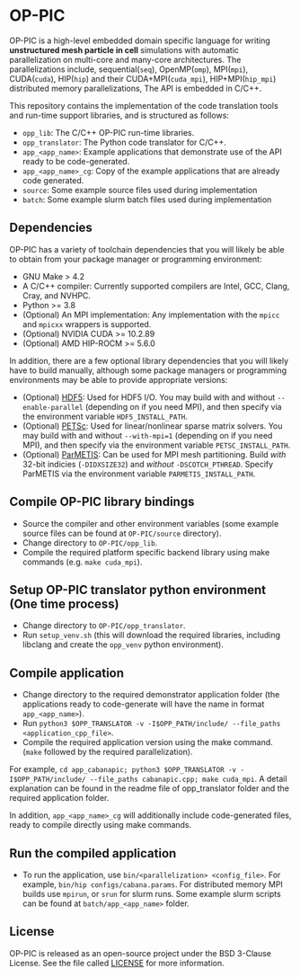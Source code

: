 # OP-PIC
OP-PIC is a high-level embedded domain specific language for writing **unstructured mesh particle in cell** simulations with automatic parallelization on multi-core and many-core architectures. The parallelizations include, sequential(`seq`), OpenMP(`omp`), MPI(`mpi`), CUDA(`cuda`), HIP(`hip`) and their CUDA+MPI(`cuda_mpi`), HIP+MPI(`hip_mpi`) distributed memory parallelizations, The API is embedded in C/C++.

This repository contains the implementation of the code translation tools and run-time support libraries, and is structured as follows:
 * `opp_lib`: The C/C++ OP-PIC run-time libraries.
 * `opp_translator`: The Python code translator for C/C++.
 * `app_<app_name>`: Example applications that demonstrate use of the API ready to be code-generated.
 * `app_<app_name>_cg`: Copy of the example applications that are already code generated. 
 * `source`: Some example source files used during implementation
 * `batch`: Some example slurm batch files used during implementation

## Dependencies
OP-PIC has a variety of toolchain dependencies that you will likely be able to obtain from your package manager or programming environment:
 * GNU Make > 4.2
 * A C/C++ compiler: Currently supported compilers are Intel, GCC, Clang, Cray, and NVHPC.
 * Python >= 3.8
 * (Optional) An MPI implementation: Any implementation with the `mpicc` and `mpicxx` wrappers is supported.
 * (Optional) NVIDIA CUDA >= 10.2.89
 * (Optional) AMD HIP-ROCM >= 5.6.0

In addition, there are a few optional library dependencies that you will likely have to build manually, although some package managers or programming environments may be able to provide appropriate versions:
 * (Optional) [HDF5](https://www.hdfgroup.org/solutions/hdf5/): Used for HDF5 I/O. You may build with and without `--enable-parallel` (depending on if you need MPI), and then specify via the environment variable `HDF5_INSTALL_PATH`.
* (Optional) [PETSc](https://petsc.org/release/install/download/): Used for linear/nonlinear sparse matrix solvers. You may build with and without `--with-mpi=1` (depending on if you need MPI), and then specify via the environment variable `PETSC_INSTALL_PATH`.
 * (Optional) [ParMETIS](http://glaros.dtc.umn.edu/gkhome/metis/parmetis/overview): Can be used for MPI mesh partitioning. Build *with* 32-bit indicies (`-DIDXSIZE32`) and *without* `-DSCOTCH_PTHREAD`. Specify ParMETIS via the environment variable `PARMETIS_INSTALL_PATH`.

## Compile OP-PIC library bindings
 * Source the compiler and other environment variables (some example source files can be found at `OP-PIC/source` directory).
 * Change directory to `OP-PIC/opp_lib`.
 * Compile the required platform specific backend library using make commands (e.g. `make cuda_mpi`).

## Setup OP-PIC translator python environment (One time process)
 * Change directory to `OP-PIC/opp_translator`.
 * Run `setup_venv.sh` (this will download the required libraries, including libclang and create the `opp_venv` python environment).

## Compile application
 * Change directory to the required demonstrator application folder (the applications ready to code-generate will have the name in  format `app_<app_name>`).
 * Run `python3 $OPP_TRANSLATOR -v -I$OPP_PATH/include/ --file_paths <application_cpp_file>`. 
 * Compile the required application version using the make command. (`make` followed by the required parallelization). 
 
 For example, `cd app_cabanapic; python3 $OPP_TRANSLATOR -v -I$OPP_PATH/include/ --file_paths cabanapic.cpp; make cuda_mpi`.
 A detail explanation can be found in the readme file of opp_translator folder and the required application folder.
 
 In addition, `app_<app_name>_cg` will additionally include code-generated files, ready to compile directly using make commands.

## Run the compiled application
 * To run the application, use `bin/<parallelization> <config_file>`. For example, `bin/hip configs/cabana.params`. For distributed memory MPI builds use `mpirun`, or `srun` for slurm runs. Some example slurm scripts can be found at `batch/app_<app_name>` folder.

## License 
OP-PIC is released as an open-source project under the BSD 3-Clause License. See the file called [LICENSE](https://github.com/OP-DSL/OP-PIC/blob/main/LICENSE) for more information.